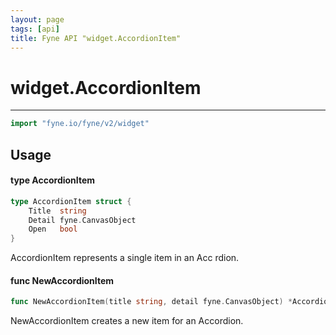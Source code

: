 ```yaml
---
layout: page
tags: [api]
title: Fyne API "widget.AccordionItem"
---
```


# widget.AccordionItem
---
```go
import "fyne.io/fyne/v2/widget"
```

## Usage

#### type AccordionItem

```go
type AccordionItem struct {
	Title  string
	Detail fyne.CanvasObject
	Open   bool
}
```

AccordionItem represents a single item in an Acc rdion.

#### func  NewAccordionItem

```go
func NewAccordionItem(title string, detail fyne.CanvasObject) *AccordionItem
```
NewAccordionItem creates a new item for an Accordion.
